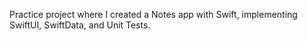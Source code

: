 Practice project where I created a Notes app with Swift, implementing SwiftUI, SwiftData, and Unit Tests.
